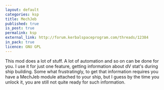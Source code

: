 ```yaml
---
layout: default
categories: ksp
title: MechJeb
published: true
is_post: true
permalink: ksp
external_link: http://forum.kerbalspaceprogram.com/threads/12384
in_pack: true
licence: GNU GPL
---
```


This mod does a lot of stuff.
A lot of automation and so on can be done for you.
I use it for just one feature, getting information about dV stat's during ship building.
Some what frustratingly, to get that information requires you have a MechJeb module attached to your ship, but I guess by the time you unlock it, you are still not quite ready for such information.
